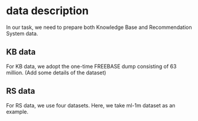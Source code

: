 # data description
In our task, we need to prepare both Knowledge Base and Recommendation System data.

## KB data
For KB data, we adopt the one-time FREEBASE dump consisting of 63 million.
(Add some details of the dataset)

## RS data
For RS data, we use four datasets. Here, we take ml-1m dataset as an example.

